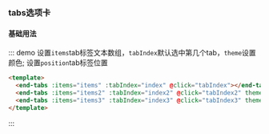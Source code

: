 ### tabs选项卡
#### 基础用法
::: demo 设置`items`tab标签文本数组，`tabIndex`默认选中第几个tab，`theme`设置颜色; 设置`position`tab标签位置
```html
<template>
  <end-tabs :items="items" :tabIndex="index" @click="tabIndex"></end-tabs>
  <end-tabs :items="items2" :tabIndex="index2" @click="tabIndex2" theme="red"></end-tabs>
  <end-tabs :items="items3" :tabIndex="index3" @click="tabIndex3" theme="green" position="bottom"></end-tabs>
</template>
```
:::

<script>
export default {
  data () {
    return {
      items: ['tab1', 'tab2', 'tab3'],
      items2: ['西瓜', '香蕉', '菠萝', '芒果'],
      index: 0,
      index2: 2,
      items3: ['衬衫', '牛仔裤', 'T恤', '毛衣', '外套'],
      index3: 1
    }
  },
  methods: {
    tabIndex (index) {
      this.index = index
    },
    tabIndex2 (index) {
      this.index2 = index
    },
    tabIndex3 (index) {
      this.index3 = index
    }
  }
}
</script>
<style lang="scss" scoped>
@import '~global/global';
.source {
  position: relative;
  height: px2rem(600px);
  .tabs-bottom {
    position: absolute;
  }
}
</style>